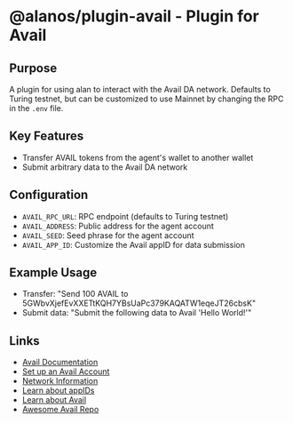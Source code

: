 # @alanos/plugin-avail - Plugin for Avail

## Purpose

A plugin for using alan to interact with the Avail DA network. Defaults to Turing testnet, but can be customized to use Mainnet by changing the RPC in the `.env` file.

## Key Features

- Transfer AVAIL tokens from the agent's wallet to another wallet
- Submit arbitrary data to the Avail DA network

## Configuration

- `AVAIL_RPC_URL`: RPC endpoint (defaults to Turing testnet)
- `AVAIL_ADDRESS`: Public address for the agent account
- `AVAIL_SEED`: Seed phrase for the agent account
- `AVAIL_APP_ID`: Customize the Avail appID for data submission

## Example Usage

- Transfer: "Send 100 AVAIL to 5GWbvXjefEvXXETtKQH7YBsUaPc379KAQATW1eqeJT26cbsK"
- Submit data: "Submit the following data to Avail 'Hello World!'"

## Links

- [Avail Documentation](https://docs.availproject.org/)
- [Set up an Avail Account](https://docs.availproject.org/user-guides/accounts#seed-phrases)
- [Network Information](https://docs.availproject.org/docs/networks)
- [Learn about appIDs](https://docs.availproject.org/docs/build-with-avail/interact-with-avail-da/app-id)
- [Learn about Avail](https://www.availproject.org/)
- [Awesome Avail Repo](https://github.com/availproject/awesome-avail)
